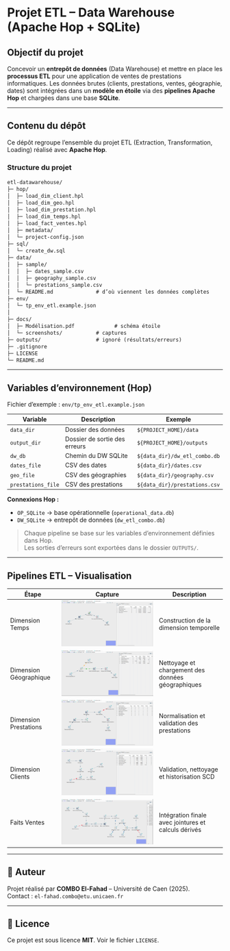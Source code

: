# Projet ETL – Data Warehouse (Apache Hop + SQLite)

##  Objectif du projet
Concevoir un **entrepôt de données** (Data Warehouse) et mettre en place les **processus ETL** pour
une application de ventes de prestations informatiques. Les données brutes (clients, prestations, ventes,
géographie, dates) sont intégrées dans un **modèle en étoile** via des **pipelines Apache Hop** et chargées
dans une base **SQLite**.

---

##  Contenu du dépôt

Ce dépôt regroupe l’ensemble du projet ETL (Extraction, Transformation, Loading) réalisé avec **Apache Hop**.


### Structure du projet

```
etl-datawarehouse/
├─ hop/                       
│  ├─ load_dim_client.hpl
│  ├─ load_dim_geo.hpl
│  ├─ load_dim_prestation.hpl
│  ├─ load_dim_temps.hpl
│  ├─ load_fact_ventes.hpl
│  ├─ metadata/
│  └─ project-config.json
├─ sql/
│  └─ create_dw.sql          
├─ data/
│  ├─ sample/                
│  │  ├─ dates_sample.csv
│  │  ├─ geography_sample.csv
│  │  └─ prestations_sample.csv
│  └─ README.md              # d’où viennent les données complètes 
├─ env/
│  └─ tp_env_etl.example.json 
│    
├─ docs/
│  ├─ Modélisation.pdf             # schéma étoile
│  └─ screenshots/           # captures
├─ outputs/                  # ignoré (résultats/erreurs)
├─ .gitignore
├─ LICENSE
└─ README.md
```


---

##  Variables d’environnement (Hop)

Fichier d’exemple : `env/tp_env_etl.example.json`

| Variable           | Description                                   | Exemple                         |
|-------------------|-----------------------------------------------|---------------------------------|
| `data_dir`        | Dossier des données                            | `${PROJECT_HOME}/data`          |
| `output_dir`      | Dossier de sortie des erreurs                  | `${PROJECT_HOME}/outputs`       |
| `dw_db`           | Chemin du DW SQLite                            | `${data_dir}/dw_etl_combo.db`   |
| `dates_file`      | CSV des dates                                  | `${data_dir}/dates.csv`         |
| `geo_file`        | CSV des géographies                            | `${data_dir}/geography.csv`     |
| `prestations_file`| CSV des prestations                             | `${data_dir}/prestations.csv`   |

**Connexions Hop :**
- `OP_SQLite` → base opérationnelle (`operational_data.db`)
- `DW_SQLite` → entrepôt de données (`dw_etl_combo.db`)


> Chaque pipeline se base sur les variables d’environnement définies dans Hop.  
> Les sorties d’erreurs sont exportées dans le dossier `OUTPUTS/`.

---

## Pipelines ETL – Visualisation

| Étape | Capture | Description |
|-------|----------|-------------|
| Dimension Temps | ![load_dim_temps](docs/screenshots/load_dim_temps.png) | Construction de la dimension temporelle |
| Dimension Géographique | ![load_dim_geo](docs/screenshots/load_dim_geo.png) | Nettoyage et chargement des données géographiques |
| Dimension Prestations | ![load_dim_prestation](docs/screenshots/load_dim_prestation.png) | Normalisation et validation des prestations |
| Dimension Clients | ![load_dim_client](docs/screenshots/load_dim_client.png) | Validation, nettoyage et historisation SCD |
| Faits Ventes | ![load_fact_ventes](docs/screenshots/load_fact_ventes.png) | Intégration finale avec jointures et calculs dérivés |

---

## 👤 Auteur

Projet réalisé par **COMBO El-Fahad** – Université de Caen (2025).  
Contact : `el-fahad.combo@etu.unicaen.fr`

---

## 📄 Licence

Ce projet est sous licence **MIT**. Voir le fichier `LICENSE`.

